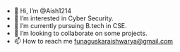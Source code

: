 - 👋 Hi, I’m @Aish1214
- 👀 I’m interested in Cyber Security.
- 🌱 I’m currently pursuing B.tech in CSE.
- 💞️ I’m looking to collaborate on some projects.
- 📫 How to reach me funaguskaraishwarya@gmail.com

<!---
Aish1214/Aish1214 is a ✨ special ✨ repository because its `README.md` (this file) appears on your GitHub profile.
You can click the Preview link to take a look at your changes.
--->
